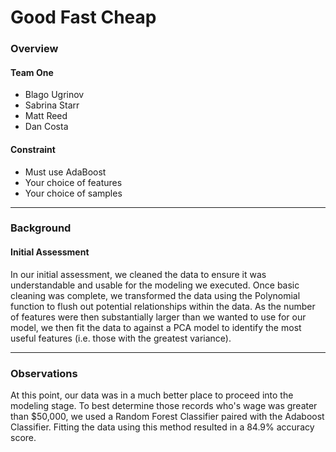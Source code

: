 # Good Fast Cheap

### Overview
#### Team One
- Blago Ugrinov
- Sabrina Starr
- Matt Reed
- Dan Costa

#### Constraint

- Must use AdaBoost
- Your choice of features
- Your choice of samples

---

### Background
#### Initial Assessment

In our initial assessment, we cleaned the data to ensure it was understandable and usable for the modeling we executed. Once basic cleaning was complete, we transformed the data using the Polynomial function to flush out potential relationships within the data. As the number of features were then substantially larger than we wanted to use for our model, we then fit the data to against a PCA model to identify the most useful features (i.e. those with the greatest variance). 

---

### Observations

At this point, our data was in a much better place to proceed into the modeling stage. To best determine those records who's wage was greater than $50,000, we used a Random Forest Classifier paired with the Adaboost Classifier. Fitting the data using this method resulted in a 84.9% accuracy score.